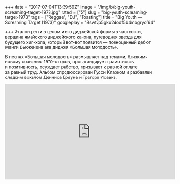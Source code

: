 +++
date = "2017-07-04T13:39:59Z"
image = "/img/b/big-youth-screaming-target-1973.jpg"
rated = ["5"]
slug = "big-youth-screaming-target-1973"
tags = ["Reggae", "DJ", "Toasting"]
title = "Big Youth — Screaming Target (1973)"
googleplay = "Bswt7p5gku2dodf5b4mbgryof64"

+++
Эталон регги в&nbsp;целом и&nbsp;его диджейской формы в&nbsp;частности, вершина ямайского диджейского канона, путеводная звезда для будущего хип-хопа, который вот-вот появится&nbsp;&mdash; полноценный дебют Манли Бьюкенена aka диджея &laquo;Большая молодость&raquo;. 

В&nbsp;песнях &laquo;Большая молодость&raquo; размышляет над темами, близкими новому сознанию 1970-х годов, пропагандирует грамотность и&nbsp;позитивность, осуждает рабство, призывает к&nbsp;равной оплате за&nbsp;равный труд. Альбом спродюссирован Гусси Кларком и&nbsp;разбавлен сладким вокалом Денниса Брауна и&nbsp;Грегори Исаака.

<iframe width="560" height="315" src="https://www.youtube.com/embed/L7YPGkEqbM0" frameborder="0" allowfullscreen></iframe>
